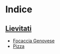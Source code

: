 # Indice

## [Lievitati](Lievitati)

- [Focaccia Genovese](Lievitati/Focaccia-Genovese.md)
- [Pizza](Lievitati/Pizza.md)